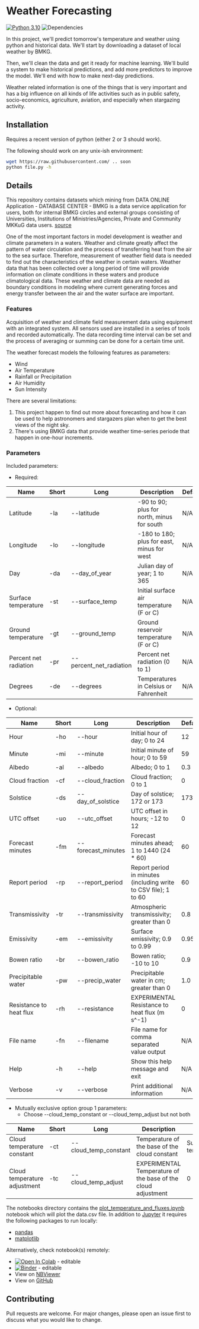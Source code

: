 # Weather Forecasting

[![Python 3.10](https://img.shields.io/badge/python-3.10-blue.svg)](https://www.python.org/downloads/release/python-310/)
![Dependencies
](https://img.shields.io/badge/dependencies-none-brightgreen.svg?style=flat)

In this project, we'll predict tomorrow's temperature and weather using python and historical data. We'll start by downloading a dataset of local weather by BMKG.

Then, we'll clean the data and get it ready for machine learning. We'll build a system to make historical predictions, and add more predictors to improve the model.  We'll end with how to make next-day predictions.


Weather related information is one of the things that is very important and has a big influence on all kinds of life
activities such as in public safety, socio-economics, agriculture, aviation, and especially when stargazing activity.

## Installation

Requires a recent version of python (either 2 or 3 should work).

The following should work on any unix-ish environment:
```sh
wget https://raw.githubusercontent.com/ .. soon
python file.py -h
```


## Details

This repository contains datasets which mining from 
DATA ONLINE Application - DATABASE CENTER - BMKG is a data service application for users, 
both for internal BMKG circles and external groups consisting of Universities, Institutions of 
Ministries/Agencies, Private and Community MKKuG data users.
[source](https://dataonline.bmkg.go.id/home)

One of the most important factors in model development is weather and climate parameters in a waters. 
Weather and climate greatly affect the pattern of water circulation and the process of transferring heat from the air to the sea surface. 
Therefore, measurement of weather field data is needed to find out the characteristics of the weather in certain waters. 
Weather data that has been collected over a long period of time will provide information on climate conditions in these waters and produce climatological data. 
These weather and climate data are needed as boundary conditions in modeling where current generating forces and energy transfer between the air and the water surface are important.

### Features

Acquisition of weather and climate field measurement data using equipment with an integrated system. All sensors used are installed in a series of tools and recorded automatically. The data recording time interval can be set and the process of averaging or summing can be done for a certain time unit.

The weather forecast models the following features as parameters:
  * Wind
  * Air Temperature
  * Rainfall or Precipitation
  * Air Humidity
  * Sun Intensity

There are several limitations:
  1) This project happen to find out more about forecasting and how it can be used to help astronomers and stargazers plan when to get the best views of the night sky.
  2) There's using BMKG data that provide weather time-series periode that happen in one-hour increments.

### Parameters

Included parameters:
  * Required:

| Name                  | Short | Long                    | Description                                | Default |
|-----------------------|-------|-------------------------|--------------------------------------------|---------|
| Latitude              | -la   | --latitude              | -90 to 90; plus for north, minus for south | N/A     |
| Longitude             | -lo   | --longitude             | -180 to 180; plus for east, minus for west | N/A     |
| Day                   | -da   | --day_of_year           | Julian day of year; 1 to 365               | N/A     |
| Surface temperature   | -st   | --surface_temp          | Initial surface air temperature (F or C)   | N/A     |
| Ground temperature    | -gt   | --ground_temp           | Ground reservoir temperature (F or C)      | N/A     |
| Percent net radiation | -pr   | --percent_net_radiation | Percent net radiation (0 to 1)             | N/A     |
| Degrees               | -de   | --degrees               | Temperatures in Celsius or Fahrenheit      | N/A     |

  * Optional:

| Name                    | Short | Long               | Description                                                     | Default |
|-------------------------|-------|--------------------|-----------------------------------------------------------------|---------|
| Hour                    | -ho   | --hour             | Initial hour of day; 0 to 24                                    | 12      |
| Minute                  | -mi   | --minute           | Initial minute of hour; 0 to 59                                 | 59      |
| Albedo                  | -al   | --albedo           | Albedo; 0 to 1                                                  | 0.3     |
| Cloud fraction          | -cf   | --cloud_fraction   | Cloud fraction; 0 to 1                                          | 0       |
| Solstice                | -ds   | --day_of_solstice  | Day of solstice; 172 or 173                                     | 173     |
| UTC offset              | -uo   | --utc_offset       | UTC offset in hours; -12 to 12                                  | 0       |
| Forecast minutes        | -fm   | --forecast_minutes | Forecast minutes ahead; 1 to 1440 (24 * 60)                     | 60      |
| Report period           | -rp   | --report_period    | Report period in minutes (including write to CSV file); 1 to 60 | 60      |
| Transmissivity          | -tr   | --transmissivity   | Atmospheric transmissivity; greater than 0                      | 0.8     |
| Emissivity              | -em   | --emissivity       | Surface emissivity; 0.9 to 0.99                                 | 0.95    |
| Bowen ratio             | -br   | --bowen_ratio      | Bowen ratio; -10 to 10                                          | 0.9     |
| Precipitable water      | -pw   | --precip_water     | Precipitable water in cm; greater than 0                        | 1.0     |
| Resistance to heat flux | -rh   | --resistance       | EXPERIMENTAL Resistance to heat flux (m s^-1)                   | 0       |
| File name               | -fn   | --filename         | File name for comma separated value output                      | N/A     |
| Help                    | -h    | --help             | Show this help message and exit                                 | N/A     |
| Verbose                 | -v    | --verbose          | Print additional information                                    | N/A     |

  * Mutually exclusive option group 1 parameters:
    * Choose --cloud_temp_constant or --cloud_temp_adjust but not both

| Name                         | Short | Long                  | Description                                                  | Default             |
|------------------------------|-------|-----------------------|--------------------------------------------------------------|---------------------|
| Cloud temperature constant   | -ct   | --cloud_temp_constant | Temperature of the base of the cloud constant                | Surface temperature |
| Cloud temperature adjustment | -tc   | --cloud_temp_adjust   | EXPERIMENTAL Temperature of the base of the cloud adjustment | 0                   |


The notebooks directory contains the
[plot_temperature_and_fluxes.ipynb](https://github.com/makeyourownmaker/ParametricWeatherModel/blob/master/notebooks/plot_temperature_and_fluxes.ipynb)
notebook which will plot the data.csv file.
In addition to [Jupyter](https://jupyter.org/) it requires the following packages to run locally:
  * [pandas](https://pandas.pydata.org/)
  * [matplotlib](https://matplotlib.org/)

Alternatively, check notebook(s) remotely:
  * [![Open In Colab](https://colab.research.google.com/assets/colab-badge.svg)](https://colab.research.google.com/github/makeyourownmaker/ParametricWeatherModel/blob/master/notebooks/plot_temperature_and_fluxes.ipynb) - editable
  * [![Binder](https://binder.pangeo.io/badge_logo.svg)](https://mybinder.org/v2/gh/makeyourownmaker/ParametricWeatherModel/master?filepath=notebooks%2Fplot_temperature_and_fluxes.ipynb) - editable
  * View on [NBViewer](https://nbviewer.jupyter.org/github/makeyourownmaker/ParametricWeatherModel/blob/master/notebooks/plot_temperature_and_fluxes.ipynb)
  * View on [GitHub](https://github.com/makeyourownmaker/ParametricWeatherModel/blob/master/notebooks/plot_temperature_and_fluxes.ipynb)

## Contributing

Pull requests are welcome.  For major changes, please open an issue first to discuss what you would like to change.
